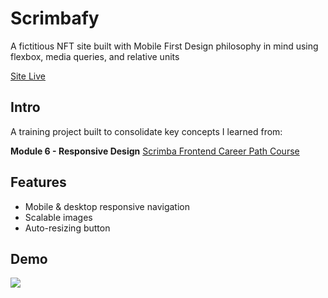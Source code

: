 # Scrimbafy
A fictitious NFT site built with Mobile First Design philosophy in mind using flexbox, media queries, and relative units

[Site Live](https://sensational-dusk-db086a.netlify.app/)

## Intro
A training project built to consolidate key concepts I learned from:

**Module 6 - Responsive Design** [Scrimba Frontend Career Path Course](https://scrimba.com/learn/frontend) 

## Features
- Mobile & desktop responsive navigation
- Scalable images
- Auto-resizing button 

## Demo
 ![](/images/demo.gif)
